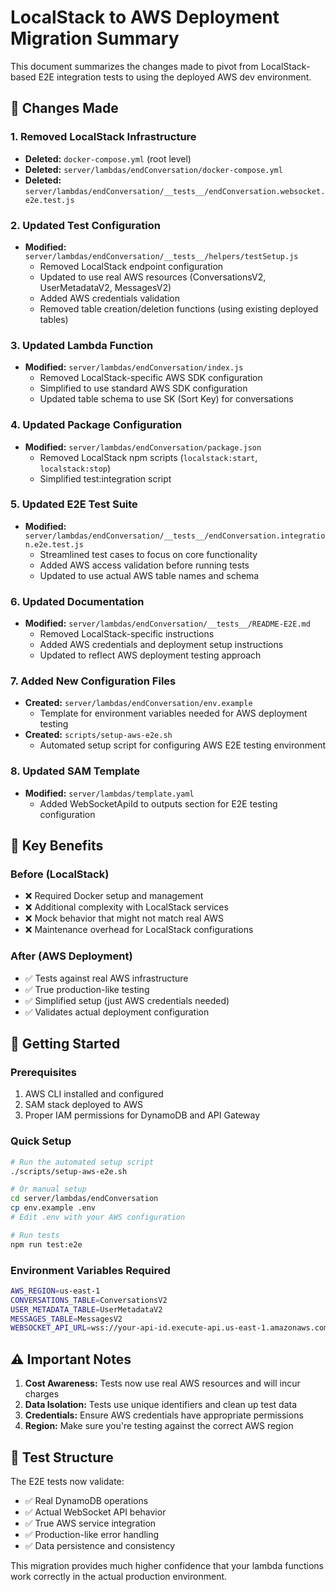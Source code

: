 # LocalStack to AWS Deployment Migration Summary

This document summarizes the changes made to pivot from LocalStack-based E2E integration tests to using the deployed AWS dev environment.

## 🔄 Changes Made

### 1. Removed LocalStack Infrastructure

- **Deleted:** `docker-compose.yml` (root level)
- **Deleted:** `server/lambdas/endConversation/docker-compose.yml`
- **Deleted:** `server/lambdas/endConversation/__tests__/endConversation.websocket.e2e.test.js`

### 2. Updated Test Configuration

- **Modified:** `server/lambdas/endConversation/__tests__/helpers/testSetup.js`
  - Removed LocalStack endpoint configuration
  - Updated to use real AWS resources (ConversationsV2, UserMetadataV2, MessagesV2)
  - Added AWS credentials validation
  - Removed table creation/deletion functions (using existing deployed tables)

### 3. Updated Lambda Function

- **Modified:** `server/lambdas/endConversation/index.js`
  - Removed LocalStack-specific AWS SDK configuration
  - Simplified to use standard AWS SDK configuration
  - Updated table schema to use SK (Sort Key) for conversations

### 4. Updated Package Configuration

- **Modified:** `server/lambdas/endConversation/package.json`
  - Removed LocalStack npm scripts (`localstack:start`, `localstack:stop`)
  - Simplified test:integration script

### 5. Updated E2E Test Suite

- **Modified:** `server/lambdas/endConversation/__tests__/endConversation.integration.e2e.test.js`
  - Streamlined test cases to focus on core functionality
  - Added AWS access validation before running tests
  - Updated to use actual AWS table names and schema

### 6. Updated Documentation

- **Modified:** `server/lambdas/endConversation/__tests__/README-E2E.md`
  - Removed LocalStack-specific instructions
  - Added AWS credentials and deployment setup instructions
  - Updated to reflect AWS deployment testing approach

### 7. Added New Configuration Files

- **Created:** `server/lambdas/endConversation/env.example`
  - Template for environment variables needed for AWS deployment testing
- **Created:** `scripts/setup-aws-e2e.sh`
  - Automated setup script for configuring AWS E2E testing environment

### 8. Updated SAM Template

- **Modified:** `server/lambdas/template.yaml`
  - Added WebSocketApiId to outputs section for E2E testing configuration

## 🎯 Key Benefits

### Before (LocalStack)

- ❌ Required Docker setup and management
- ❌ Additional complexity with LocalStack services
- ❌ Mock behavior that might not match real AWS
- ❌ Maintenance overhead for LocalStack configurations

### After (AWS Deployment)

- ✅ Tests against real AWS infrastructure
- ✅ True production-like testing
- ✅ Simplified setup (just AWS credentials needed)
- ✅ Validates actual deployment configuration

## 🚀 Getting Started

### Prerequisites

1. AWS CLI installed and configured
2. SAM stack deployed to AWS
3. Proper IAM permissions for DynamoDB and API Gateway

### Quick Setup

```bash
# Run the automated setup script
./scripts/setup-aws-e2e.sh

# Or manual setup
cd server/lambdas/endConversation
cp env.example .env
# Edit .env with your AWS configuration

# Run tests
npm run test:e2e
```

### Environment Variables Required

```bash
AWS_REGION=us-east-1
CONVERSATIONS_TABLE=ConversationsV2
USER_METADATA_TABLE=UserMetadataV2
MESSAGES_TABLE=MessagesV2
WEBSOCKET_API_URL=wss://your-api-id.execute-api.us-east-1.amazonaws.com/Dev
```

## ⚠️ Important Notes

1. **Cost Awareness:** Tests now use real AWS resources and will incur charges
2. **Data Isolation:** Tests use unique identifiers and clean up test data
3. **Credentials:** Ensure AWS credentials have appropriate permissions
4. **Region:** Make sure you're testing against the correct AWS region

## 🧪 Test Structure

The E2E tests now validate:

- ✅ Real DynamoDB operations
- ✅ Actual WebSocket API behavior
- ✅ True AWS service integration
- ✅ Production-like error handling
- ✅ Data persistence and consistency

This migration provides much higher confidence that your lambda functions work correctly in the actual production environment.
